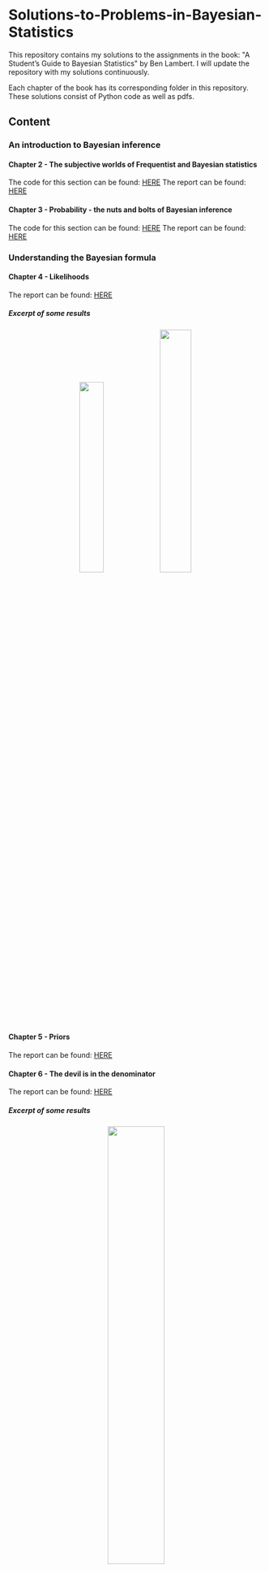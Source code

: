 # Solutions-to-Problems-in-Bayesian-Statistics
This repository contains my solutions to the assignments in the book: "A Student’s Guide to Bayesian Statistics" by Ben Lambert. I will update the repository with my solutions continuously.

Each chapter of the book has its corresponding folder in this repository. These solutions consist of Python code as well as pdfs. 


## Content

### An introduction to Bayesian inference

#### Chapter 2 - The subjective worlds of Frequentist and Bayesian statistics
The code for this section can be found: [HERE](https://github.com/alexandrahotti/Solutions-to-Problems-in-Bayesian-Statistics/tree/master/2%20-%20The%20subjective%20worlds%20of%20Frequentist/2.3%20-%20Model%20choice/Q%202.3.1%20-%202.3.2)
The report can be found: [HERE](https://github.com/alexandrahotti/Solutions-to-Problems-in-Bayesian-Statistics/blob/master/2%20-%20The%20subjective%20worlds%20of%20Frequentist/2.3%20-%20Model%20choice/solutions_chapter_2.pdf)


#### Chapter 3 - Probability - the nuts and bolts of Bayesian inference
The code for this section can be found: [HERE](https://github.com/alexandrahotti/Solutions-to-Problems-in-Bayesian-Statistics/tree/master/3%20-%20Probability%20-%20the%20nuts%20and%20bolts%20of%20Bayesian%20inference/3.8%20-%20Breast%20cancer%20revisited)
The report can be found: [HERE](https://github.com/alexandrahotti/Solutions-to-Problems-in-Bayesian-Statistics/blob/master/3%20-%20Probability%20-%20the%20nuts%20and%20bolts%20of%20Bayesian%20inference/solutions_chap_3.pdf)


### Understanding the Bayesian formula

#### Chapter 4 - Likelihoods
The report can be found: [HERE](https://github.com/alexandrahotti/Solutions-to-Problems-in-Bayesian-Statistics/blob/master/4%20-%20Likelihood/solutions_chapter_4.pdf)

##### Excerpt of some results
<p float="left" align='center'>  
  <img src='https://github.com/alexandrahotti/Solutions-to-Problems-in-Bayesian-Statistics/blob/master/4%20-%20Likelihood/4.1%20-%20Blog%20blues/Poisson%20model/MLE%20estimate%20-%20Evaluate%20model/results/generated_time_between_beer_visits.png' width="31%" height="31%"
 /><img src='https://github.com/alexandrahotti/Solutions-to-Problems-in-Bayesian-Statistics/blob/master/4%20-%20Likelihood/4.1%20-%20Blog%20blues/Poisson%20model/MLE%20estimate%20-%20Mean%20visit%20rate/results/likelihood_as_function_of_rate_between_first_time_visits_blog.png' width="35%" height="35%"
 />
  

#### Chapter 5 - Priors
The report can be found: [HERE](https://github.com/alexandrahotti/Solutions-to-Problems-in-Bayesian-Statistics/blob/master/5%20-%20Prior/solutions_chapter_5.pdf)


#### Chapter 6 - The devil is in the denominator
The report can be found: [HERE](https://github.com/alexandrahotti/Solutions-to-Problems-in-Bayesian-Statistics/blob/master/6%20-%20The%20devil%20is%20in%20the%20denominator/solutions_chapter_6.pdf)

##### Excerpt of some results
<p float="left" align='center'>  
  <img src='https://github.com/alexandrahotti/Solutions-to-Problems-in-Bayesian-Statistics/blob/master/6%20-%20The%20devil%20is%20in%20the%20denominator/results/NB_posterior.png' width="47%" height="47%"
 />

#### Chapter 7 - The posterior - The goal of Bayesian inference

### Analytic Bayesian methods

#### Chapter 8 - Distributions

##### Excerpt of some results
<p float="left" align='center'>
  <img src='https://github.com/alexandrahotti/Solutions-to-Problems-in-Bayesian-Statistics/blob/master/8%20-%20Distributions/Election%20Models/results/Multinomial%20Likelihood%20less%20data/Dirichlet(10%2C10%2C10)%20prior/multinomial_likelihood.png' width="47%" height="47%"
 /><img src='https://github.com/alexandrahotti/Solutions-to-Problems-in-Bayesian-Statistics/blob/master/8%20-%20Distributions/Election%20Models/results/Multinomial%20Likelihood%20less%20data/Dirichlet(10%2C10%2C10)%20prior/prior_dir_10_10_10.png' width="47%" height="47%"
 /><img src='https://github.com/alexandrahotti/Solutions-to-Problems-in-Bayesian-Statistics/blob/master/8%20-%20Distributions/Election%20Models/results/Multinomial%20Likelihood%20less%20data/Dirichlet(10%2C10%2C10)%20prior/posterior_dir_10_10_10.png' width="57%" height="57%"
 />


#### Chapter 9 - Conjugate priors
##### Excerpt of some results
<p float="left" align='center'>
  <img src='https://github.com/alexandrahotti/Solutions-to-Problems-in-Bayesian-Statistics/blob/master/9%20-%20Conjugate%20Priors/Lyme%20disease/results/posterior%20predictive/posterior_predictive_estimation.png' width="47%" height="47%"
 />


#### Chapter 10 - Evaluation of model fit and hypothesis testing

#### Chapter 11 - Making Bayesian analysis objective?

### Computational Bayes

#### Chapter 12 - Leaving conjugates behind: Markov chain Monte Carlo

#### Chapter 13 - Metropolis Hastings
The report can be found: [HERE](https://github.com/alexandrahotti/Solutions-to-Problems-in-Bayesian-Statistics/blob/master/13%20-%20Random%20Walk%20Metropolis/solutions_chapter_13.pdf)


##### Modeling presence of Borrelia amongst Ticks

###### Symmetric Kernel - Random Walk Metropolis
Using a Binomial likelihood, a Beta prior and an symmetric Normal jumping kernel.

<p float="left" align='center'>  
  <img src='https://github.com/alexandrahotti/Solutions-to-Problems-in-Bayesian-Statistics/blob/master/13%20-%20Random%20Walk%20Metropolis/13_1_Borrelia/results/symmetric_jumping_kernel/rmw_100_chains_burn_in.png' width="47%" height="47%"
 />

###### Assymmetric Kernel - Metropolis Hastings
Using a Beta-Binomial likelihood, a Gamma prior and an assymmetric log-Normal jumping kernel.
<p float="left" align='center'>  
  <img src='https://github.com/alexandrahotti/Solutions-to-Problems-in-Bayesian-Statistics/blob/master/13%20-%20Random%20Walk%20Metropolis/13_1_Borrelia/results/assymetric_jumping_kernel/joint_prior.png' width="47%" height="47%"
 /> <img src='https://github.com/alexandrahotti/Solutions-to-Problems-in-Bayesian-Statistics/blob/master/13%20-%20Random%20Walk%20Metropolis/13_1_Borrelia/results/assymetric_jumping_kernel/posterior_alpha_beta_joint.png' width="47%" height="47%"
 /><img src='https://github.com/alexandrahotti/Solutions-to-Problems-in-Bayesian-Statistics/blob/master/13%20-%20Random%20Walk%20Metropolis/13_1_Borrelia/results/assymetric_jumping_kernel/chains.png' width="47%" height="47%"
 />

##### Modeling Mosquito Death Rate
Using a Poisson Likelihood, a Gamma prior, a Beta Prior, a log-Normal jumping kernel and a beta jumping kernel.
<p float="left" align='center'>  
  <img src='https://github.com/alexandrahotti/Solutions-to-Problems-in-Bayesian-Statistics/blob/master/13%20-%20Random%20Walk%20Metropolis/13_3_Malarial_mosquitoes/results/likelihood.png' width="47%" height="47%"
 /><img src='https://github.com/alexandrahotti/Solutions-to-Problems-in-Bayesian-Statistics/blob/master/13%20-%20Random%20Walk%20Metropolis/13_3_Malarial_mosquitoes/results/chain%204/posterior.png' width="47%" height="47%"
 /><img src='https://github.com/alexandrahotti/Solutions-to-Problems-in-Bayesian-Statistics/blob/master/13%20-%20Random%20Walk%20Metropolis/13_3_Malarial_mosquitoes/results/chain%204/psi_post.png' width="47%" height="47%"
 /><img src='https://github.com/alexandrahotti/Solutions-to-Problems-in-Bayesian-Statistics/blob/master/13%20-%20Random%20Walk%20Metropolis/13_3_Malarial_mosquitoes/results/chain%204/mu_post.png' width="47%" height="47%"
 />
  
  
  
#### Chapter 14 - Gibbs Sampling
The report can be found: [HERE](https://github.com/alexandrahotti/Solutions-to-Problems-in-Bayesian-Statistics/blob/master/14%20-%20Gibbs%20Sampling/solutions_chapter_14.pdf)

##### The sensitivity and specificity of a test for a disease - Gibbs Sampling

<p float="left" align='center'>  
  <img src='https://github.com/alexandrahotti/Solutions-to-Problems-in-Bayesian-Statistics/blob/master/14%20-%20Gibbs%20Sampling/14_1_The%20sensitivity_and_specificity_of_a_test_for_a_disease/results/Q_14_1_7/C_posterior.png' width="47%" height="47%"
 />

##### Coal mining disasters in the UK - Gibbs Sampling
Using Gibbs sampling to estimate the point in time when legislative and societal changes caused a reduction in coal mining disasters in
the UK. The number of disasters per year pre and post legislations were modeled using Poisson Likelihoods: Possion(lambda_1), Possion(lambda_2) with Gamma priors. The point in time when the new legislations were enacted is called n.

<p float="left" align='center'>  
  <img src='https://github.com/alexandrahotti/Solutions-to-Problems-in-Bayesian-Statistics/blob/master/14%20-%20Gibbs%20Sampling/14_2_%20Coal_mining_disasters_in_the_UK/results/disasters_yr.png' width="47%" height="47%"
 />
  <img src='https://github.com/alexandrahotti/Solutions-to-Problems-in-Bayesian-Statistics/blob/master/14%20-%20Gibbs%20Sampling/14_2_%20Coal_mining_disasters_in_the_UK/results/n_posterior_gibbs.png' width="47%" height="47%"
 />
    <img src='https://github.com/alexandrahotti/Solutions-to-Problems-in-Bayesian-Statistics/blob/master/14%20-%20Gibbs%20Sampling/14_2_%20Coal_mining_disasters_in_the_UK/results/lambda1_2_posterior_gibbs.png' width="47%" height="47%"
 />



#### Chapter 15 - Hamiltonian Monte Carlo

#### Chapter 16 - Stan

### Hierarchical models and regression

#### Chapter 17 - Hierarchical models

#### Chapter 18 - Linear regression models

#### Chapter 19 - Generalized  linear models and other animals















